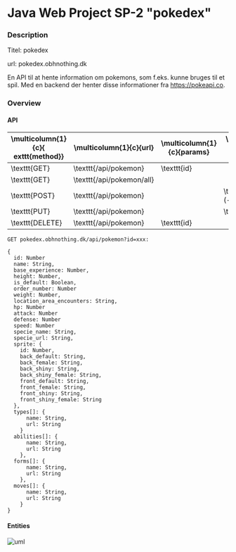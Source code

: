 # Java Web Project SP-2 "pokedex"

### Description

Titel: pokedex

url: pokedex.obhnothing.dk

En API til at hente information om pokemons, som f.eks. kunne bruges til et spil.
Med en backend der henter disse informationer fra https://pokeapi.co.

### Overview

#### API

| \multicolumn{1}{c}{	exttt{method}} | \multicolumn{1}{c}{url}   | \multicolumn{1}{c}{params} | \multicolumn{1}{c}{request body} | \multicolumn{1}{c}{response} | \multicolumn{1}{c}{error} |
|------------------------------------|---------------------------|----------------------------|----------------------------------|------------------------------|---------------------------|
| \texttt{GET}                       | \texttt{/api/pokemon}     | \texttt{id}                |                                  | \texttt{pokejson}            | \texttt{errorjson}        |
| \texttt{GET}                       | \texttt{/api/pokemon/all} |                            |                                  | \texttt{pokejson[]}          | \texttt{errorjson}        |
| \texttt{POST}                      | \texttt{/api/pokemon}     |                            | \texttt{pokejson}~(-- id)        | \texttt{pokejson}            | \texttt{errorjson}        |
| \texttt{PUT}                       | \texttt{/api/pokemon}     |                            | \texttt{pokejson}                | \texttt{pokejson}            | \texttt{errorjson}        |
| \texttt{DELETE}                    | \texttt{/api/pokemon}     | \texttt{id}                |                                  | \texttt{pokejson}            | \texttt{errorjson}        |

```GET pokedex.obhnothing.dk/api/pokemon?id=xxx:```

```
{
  id: Number
  name: String,
  base_experience: Number,
  height: Number,
  is_default: Boolean,
  order_number: Number
  weight: Number,
  location_area_encounters: String,
  hp: Number
  attack: Number
  defense: Number
  speed: Number
  specie_name: String,
  specie_url: String,
  sprite: {
    id: Number,
    back_default: String,
    back_female: String,
    back_shiny: String,
    back_shiny_female: String,
    front_default: String,
    front_female: String,
    front_shiny: String,
    front_shiny_female: String
  },
  types[]: {
      name: String,
      url: String
    }
  abilities[]: {
      name: String,
      url: String
    },
  forms[]: {
      name: String,
      url: String
    },
  moves[]: {
      name: String,
      url: String
    }
}
```

#### Entities

![uml](https://github.com/Oskar123456/sp-2-pokedex/blob/master/report/ERD.png?raw=true)
